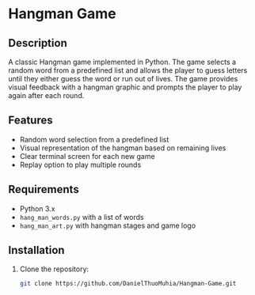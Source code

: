 # Hangman Game

## Description

A classic Hangman game implemented in Python. The game selects a random word from a predefined list and allows the player to guess letters until they either guess the word or run out of lives. The game provides visual feedback with a hangman graphic and prompts the player to play again after each round.

## Features

- Random word selection from a predefined list
- Visual representation of the hangman based on remaining lives
- Clear terminal screen for each new game
- Replay option to play multiple rounds

## Requirements

- Python 3.x
- `hang_man_words.py` with a list of words
- `hang_man_art.py` with hangman stages and game logo

## Installation

1. Clone the repository:

   ```bash
   git clone https://github.com/DanielThuoMuhia/Hangman-Game.git
